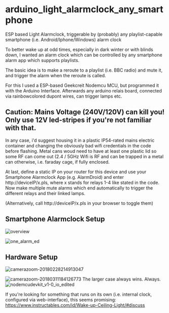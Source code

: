 # arduino_light_alarmclock_any_smartphone
ESP based Light Alarmclock, triggerable by (probably) any playlist-capable smartphone (i.e. Android/Iphone/Windows) alarm clock

To better wake up at odd times, especially in dark winter or with blinds down, I wanted an alarm clock which can be controlled by any smartphone alarm app which supports playlists.

The basic idea is to make a reroute to a playlist (i.e. BBC radio) and mute it, and trigger the alarm when the reroute is called.

For this I used a ESP-based Geekcreit Nodemcu MCU, but programmed it with the Arduino Interface.
Afterwards any arduino relais board, connected via rainbowcolored dupont wires, can trigger lamps etc.

## Caution: Mains Voltage (240V/120V) can kill you! Only use 12V led-stripes if you're not familiar with that.

In any case, i'd suggest housing it in a plastic IP54-rated mains electric container and changing the obviously bad wifi credentials in the code before flashing. Metal cans woud need to have at least one plastic lid so some RF can come out (2.4 / 5GHz Wifi is RF and can be trapped in a metal can otherwise, i.e. faraday cage, if fully enclosed.

At last, define a static IP on your router for this device and use your Smartphone Alarmclock App (e.g. AlarmDroid) and enter http://deviceIP/x.pls, where x stands for relays 1-4 like stated in the code. Now make multiple mute alarms which end automatically to trigger the different relays and their linked lamps.

(Alternatively, call http://deviceIP/x.pls in your browser to toggle them)

## Smartphone Alarmclock Setup

![overview](https://user-images.githubusercontent.com/8376996/43305052-93323978-9176-11e8-8cd3-891a2171ea0a.png)

![one_alarm_ed](https://user-images.githubusercontent.com/8376996/43305051-93151da2-9176-11e8-84dd-5d43aa3b7585.png)

## Hardware Setup

![camerazoom-20180228214913047](https://user-images.githubusercontent.com/8376996/43304308-e1985e9c-9173-11e8-9afc-8e8a4389d6fb.jpg)

![camerazoom-20180311184126773](https://user-images.githubusercontent.com/8376996/43304311-e3d520aa-9173-11e8-8610-78e8fb049efd.jpg)
The larger case always wins. Always.
![nodemcudevkit_v1-0_io_edited](https://user-images.githubusercontent.com/8376996/43304379-2fe046a0-9174-11e8-8d53-1decdfd07fac.png)


If you're looking for something that runs on its own (i.e. internal clock, configured via web-interface), this seems promising: https://www.instructables.com/id/Wake-up-Ceiling-Light/#discuss
